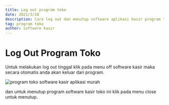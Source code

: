 ```yaml
---
title: Log out program toko
date: 2021/3/18
description: Cara log out dan menutup software aplikasi kasir program toko
tag: program toko
author: software kasir
---
```


# Log Out Program Toko

Untuk melakukan log out tinggal klik pada menu off software kasir maka secara otomatis anda akan keluar dari program.

![program toko software kasir aplikasi murah](https://1.bp.blogspot.com/-9Pdq9dGEeiM/YJ933DwYNJI/AAAAAAAAN8U/vVFGF8tKkvMNolnyemkoDtECRwaggUcSwCLcBGAsYHQ/s1356/aplikasi%2Btoko%2Bkasir%2Bmurah%2Blengkap.png)

dan untuk menutup program software kasir toko ini klik pada menu close untuk menutup.
